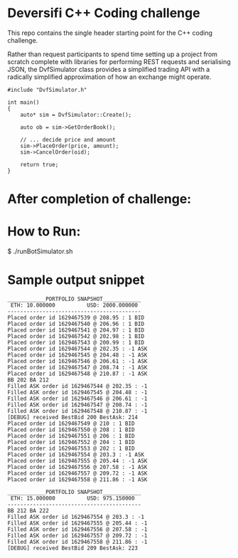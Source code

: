 # Deversifi C++ Coding challenge

This repo contains the single header starting point for the C++ coding challenge.

Rather than request participants to spend time setting up a project from scratch complete with libraries for performing REST requests and serialising JSON, the DvfSimulator class provides a simplified trading API with a radically simplified approximation of how an exchange might operate.

```
#include "DvfSimulator.h"

int main()
{
    auto* sim = DvfSimulator::Create();
    
    auto ob = sim->GetOrderBook();
    
    // ... decide price and amount
    sim->PlaceOrder(price, amount);
    sim->CancelOrder(oid);

    return true;
}
```


# After completion of challenge:
# How to Run:
$ ./runBotSimulator.sh
# Sample output snippet 
```
____________PORTFOLIO SNAPSHOT____________
 ETH: 10.000000          USD: 2000.000000
------------------------------------------
Placed order id 1629467539 @ 208.95 : 1 BID
Placed order id 1629467540 @ 206.96 : 1 BID
Placed order id 1629467541 @ 204.97 : 1 BID
Placed order id 1629467542 @ 202.98 : 1 BID
Placed order id 1629467543 @ 200.99 : 1 BID
Placed order id 1629467544 @ 202.35 : -1 ASK
Placed order id 1629467545 @ 204.48 : -1 ASK
Placed order id 1629467546 @ 206.61 : -1 ASK
Placed order id 1629467547 @ 208.74 : -1 ASK
Placed order id 1629467548 @ 210.87 : -1 ASK
BB 202 BA 212
Filled ASK order id 1629467544 @ 202.35 : -1
Filled ASK order id 1629467545 @ 204.48 : -1
Filled ASK order id 1629467546 @ 206.61 : -1
Filled ASK order id 1629467547 @ 208.74 : -1
Filled ASK order id 1629467548 @ 210.87 : -1
[DEBUG] received BestBid 200 BestAsk: 214
Placed order id 1629467549 @ 210 : 1 BID
Placed order id 1629467550 @ 208 : 1 BID
Placed order id 1629467551 @ 206 : 1 BID
Placed order id 1629467552 @ 204 : 1 BID
Placed order id 1629467553 @ 202 : 1 BID
Placed order id 1629467554 @ 203.3 : -1 ASK
Placed order id 1629467555 @ 205.44 : -1 ASK
Placed order id 1629467556 @ 207.58 : -1 ASK
Placed order id 1629467557 @ 209.72 : -1 ASK
Placed order id 1629467558 @ 211.86 : -1 ASK

____________PORTFOLIO SNAPSHOT____________
 ETH: 15.000000          USD: 975.150000
------------------------------------------
BB 212 BA 222
Filled ASK order id 1629467554 @ 203.3 : -1
Filled ASK order id 1629467555 @ 205.44 : -1
Filled ASK order id 1629467556 @ 207.58 : -1
Filled ASK order id 1629467557 @ 209.72 : -1
Filled ASK order id 1629467558 @ 211.86 : -1
[DEBUG] received BestBid 209 BestAsk: 223
```
